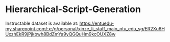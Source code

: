 # Hierarchical-Script-Generation

Instructable dataset is available at:
https://entuedu-my.sharepoint.com/:x:/g/personal/xinze_li_staff_main_ntu_edu_sg/ER2Xu6HUxzhEkR9jPjkbwh8BdZmYa9yQGQuHm9kcOUXZ8w
